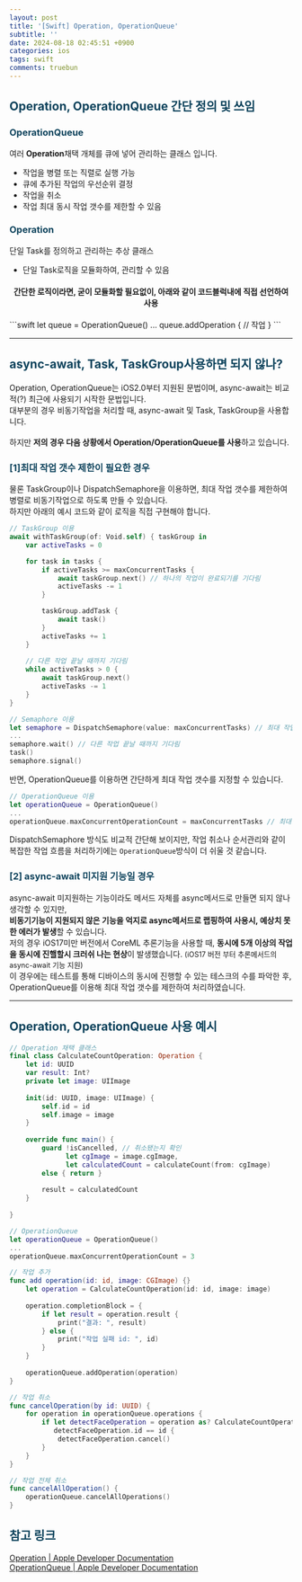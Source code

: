 ```yaml
---
layout: post
title: '[Swift] Operation, OperationQueue'
subtitle: ''
date: 2024-08-18 02:45:51 +0900
categories: ios
tags: swift
comments: truebun
---
```


<h2 style="color:#0e435c;">Operation, OperationQueue 간단 정의 및 쓰임</h2>
<h3 style="color:#0e435c;">OperationQueue</h3>
여러 <b>Operation</b>채택 개체를 큐에 넣어 관리하는 클래스 입니다.

* 작업을 병렬 또는 직렬로 실행 가능
* 큐에 추가된 작업의 우선순위 결정
* 작업을 취소
* 작업 최대 동시 작업 갯수를 제한할 수 있음

<h3 style="color:#0e435c;">Operation</h3>
단일 Task를 정의하고 관리하는 추상 클래스

* 단일 Task로직을 모듈화하여, 관리할 수 있음

<h4 align="middle">간단한 로직이라면, 굳이 모듈화할 필요없이, 아래와 같이 코드블럭내에 직접 선언하여 사용</h4>
```swift
let queue = OperationQueue()
...
queue.addOperation {
    // 작업            
}
```

---

<h2 style="color:#0e435c;">async-await, Task, TaskGroup사용하면 되지 않나?</h2>

Operation, OperationQueue는 iOS2.0부터 지원된 문법이며, async-await는 비교적(?) 최근에 사용되기 시작한 문법입니다.<br>
대부분의 경우 비동기작업을 처리할 때, async-await 및 Task, TaskGroup을 사용합니다.<br>
<br>
하지만 <b class="green">저의 경우 다음 상황에서 Operation/OperationQueue를 사용</b>하고 있습니다.

<h3 style="color:#0e435c;">[1]최대 작업 갯수 제한이 필요한 경우</h3>

물론 TaskGroup이나 DispatchSemaphore을 이용하면, 최대 작업 갯수를 제한하여 병렬로 비동기작업으로 하도록 만들 수 있습니다.<br>
하지만 아래의 예시 코드와 같이 로직을 직접 구현해야 합니다.

```swift
// TaskGroup 이용
await withTaskGroup(of: Void.self) { taskGroup in
    var activeTasks = 0

    for task in tasks {
        if activeTasks >= maxConcurrentTasks {
            await taskGroup.next() // 하나의 작업이 완료되기를 기다림
            activeTasks -= 1
        }

        taskGroup.addTask {
            await task()
        }
        activeTasks += 1
    }
        
    // 다른 작업 끝날 때까지 기다림
    while activeTasks > 0 {
        await taskGroup.next()
        activeTasks -= 1
    }
}

// Semaphore 이용
let semaphore = DispatchSemaphore(value: maxConcurrentTasks) // 최대 작업 갯수 지정
...
semaphore.wait() // 다른 작업 끝날 때까지 기다림
task()
semaphore.signal()
```

반면, OperationQueue를 이용하면 간단하게 최대 작업 갯수를 지정할 수 있습니다.

```swift
// OperationQueue 이용
let operationQueue = OperationQueue()
...
operationQueue.maxConcurrentOperationCount = maxConcurrentTasks // 최대 작업 갯수 지정
```

DispatchSemaphore 방식도 비교적 간단해 보이지만, 작업 취소나 순서관리와 같이 복잡한 작업 흐름을 처리하기에는 `OperationQueue`방식이 더 쉬울 것 같습니다.

<h3 style="color:#0e435c;">[2] async-await 미지원 기능일 경우</h3>
async-await 미지원하는 기능이라도 메서드 자체를 async메서드로 만들면 되지 않나 생각할 수 있지만,<br>
<b>비동기기능이 지원되지 않은 기능을 억지로 async메서드로 랩핑하여 사용시, 예상치 못한 에러가 발생</b>할 수 있습니다.<br>
저의 경우 iOS17미만 버전에서 CoreML 추론기능을 사용할 때, <b>동시에 5개 이상의 작업을 동시에 진핼할시 크러쉬 나는 현상</b>이 발생했습니다.
<span style="font-size:90%">(iOS17 버전 부터 추론메서드의 async-await 기능 지원)</span><br>
이 경우에는 테스트를 통해 디바이스의 동시에 진행할 수 있는 테스크의 수를 파악한 후, OperationQueue를 이용해 최대 작업 갯수를 제한하여 처리하였습니다.<br>

---

<h2 style="color:#0e435c;">Operation, OperationQueue 사용 예시</h2>

```swift
// Operation 채택 클래스
final class CalculateCountOperation: Operation {
    let id: UUID
    var result: Int?
    private let image: UIImage
    
    init(id: UUID, image: UIImage) {
        self.id = id
        self.image = image
    }
    
    override func main() {
        guard !isCancelled, // 취소됐는지 확인
              let cgImage = image.cgImage,
              let calculatedCount = calculateCount(from: cgImage)
        else { return }
        
        result = calculatedCount
    }
    
}

// OperationQueue
let operationQueue = OperationQueue()
...
operationQueue.maxConcurrentOperationCount = 3

// 작업 추가
func add operation(id: id, image: CGImage) {}
    let operation = CalculateCountOperation(id: id, image: image)
            
    operation.completionBlock = {
        if let result = operation.result {
            print("결과: ", result)
        } else {
            print("작업 실패 id: ", id)
        }
    }
            
    operationQueue.addOperation(operation)
}

// 작업 취소
func cancelOperation(by id: UUID) {
    for operation in operationQueue.operations {
        if let detectFaceOperation = operation as? CalculateCountOperation,
           detectFaceOperation.id == id {
            detectFaceOperation.cancel()
        }
    }
}

// 작업 전체 취소
func cancelAllOperation() {
    operationQueue.cancelAllOperations()
}
```

<h2 style="color:#0e435c;">참고 링크</h2>

<a href="https://developer.apple.com/documentation/foundation/operation">Operation | Apple Developer Documentation</a><br>
<a href="https://developer.apple.com/documentation/foundation/operationqueue">OperationQueue | Apple Developer Documentation</a><br>